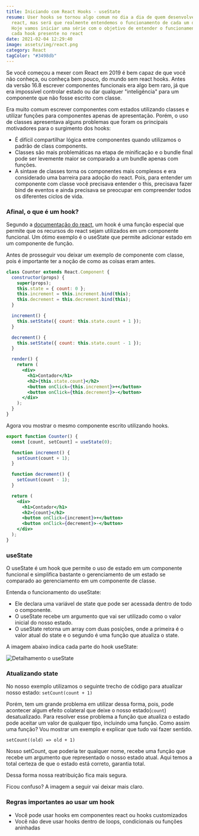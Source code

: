```yaml
---
title: Iniciando com React Hooks - useState
resume: User hooks se tornou algo comum no dia a dia de quem desenvolve com
  react, mas será que realmente entendemos o funcionamento de cada um deles?
  Hoje vamos iniciar uma série com o objetivo de entender o funcionamento de
  cada hook presente no react
date: 2021-02-04 12:29:40
image: assets/img/react.png
category: React
tagColor: "#3498db"
---
```

Se você começou a mexer com React em 2019 é bem capaz de que você não conheça, ou conheça bem pouco, do mundo sem react hooks. Antes da versão 16.8 escrever componentes funcionais era algo bem raro, já que era impossível controlar estado ou dar qualquer "inteligência" para um componente que não fosse escrito com classe.

Era muito comum escrever componentes com estados utilizando classes e utilizar funções para componentes apenas de apresentação. Porém, o uso de classes apresentava alguns problemas que foram os principais motivadores para o surgimento dos hooks:

* É difícil compartilhar lógica entre componentes quando utilizamos o padrão de class components.
* Classes são mais problemáticas na etapa de minificação e o bundle final pode ser levemente maior se comparado a um bundle apenas com funções.
* A sintaxe de classes torna os componentes mais complexos e era considerado uma barreira para adoção do react. Pois, para entender um componente com classe você precisava entender o this, precisava fazer bind de eventos e ainda precisava se preocupar em compreender todos os diferentes ciclos de vida.

### Afinal, o que é um hook?

Segundo a [documentação do react](https://pt-br.reactjs.org/docs/hooks-state.html#whats-a-hook),  um hook é uma função especial que permite que os recursos do react sejam utilizados em um componente funcional. Um ótimo exemplo é o useState que permite adicionar estado em um componente de função.

Antes de prosseguir vou deixar um exemplo de componente com classe, pois é importante ter a noção de como as coisas eram antes.

```jsx
class Counter extends React.Component {
  constructor(props) {
    super(props);
    this.state = { count: 0 };
    this.increment = this.increment.bind(this);
    this.decrement = this.decrement.bind(this);
  }

  increment() {
    this.setState({ count: this.state.count + 1 });
  }

  decrement() {
    this.setState({ count: this.state.count - 1 });
  }

  render() {
    return (
      <div>
        <h1>Contador</h1>
        <h2>{this.state.count}</h2>
        <button onClick={this.increment}>+</button>
        <button onClick={this.decrement}>-</button>
      </div>
    );
  }
}
```

Agora vou mostrar o mesmo componente escrito utilizando hooks.

```jsx
export function Counter() {
  const [count, setCount] = useState(0);

  function increment() {
    setCount(count + 1);
  }

  function decrement() {
    setCount(count - 1);
  }

  return (
    <div>
      <h1>Contador</h1>
      <h2>{count}</h2>
      <button onClick={increment}>+</button>
      <button onClick={decrement}>-</button>
    </div>
  );
}
```

### useState

O useState é um hook que permite o uso de estado em um componente funcional e simplifica bastante o gerenciamento de um estado se comparado ao gerenciamento em um componente de classe. 

Entenda o funcionamento do useState:

* Ele declara uma variável de state que pode ser  acessada dentro de todo o componente. 
* O useState recebe um argumento que vai ser utilizado como o valor inicial do nosso estado.
* O useState retorna um array com duas posições, onde a primeira é o valor atual do state e o segundo é uma função que atualiza o state.

A imagem abaixo indica cada parte do hook useState:

![ Detalhamento o useState](assets/img/usesate.png)

### Atualizando state

No nosso exemplo utilizamos o seguinte trecho de código para atualizar nosso estado: `setCount(count + 1)`

Porém, tem um grande problema em utilizar dessa forma, pois, pode acontecer algum efeito colateral que deixe o nosso estado(`count`) desatualizado. Para resolver esse problema a função que atualiza o estado pode aceitar um valor de qualquer tipo, incluindo uma função. Como assim uma função? Vou mostrar um exemplo e explicar que tudo vai fazer sentido.

`setCount((old) => old + 1)`

Nosso setCount, que poderia ter qualquer nome, recebe uma função que recebe um argumento que representado o nosso estado atual. Aqui temos a total certeza de que o estado está correto, garantia total. 

Dessa forma nossa reatribuição fica mais segura.

Ficou confuso? A imagem a seguir vai deixar mais claro.

### Regras importantes ao usar um hook

* Você pode usar hooks em componentes react ou hooks customizados
* Você não deve usar hooks dentro de loops, condicionais ou funções aninhadas